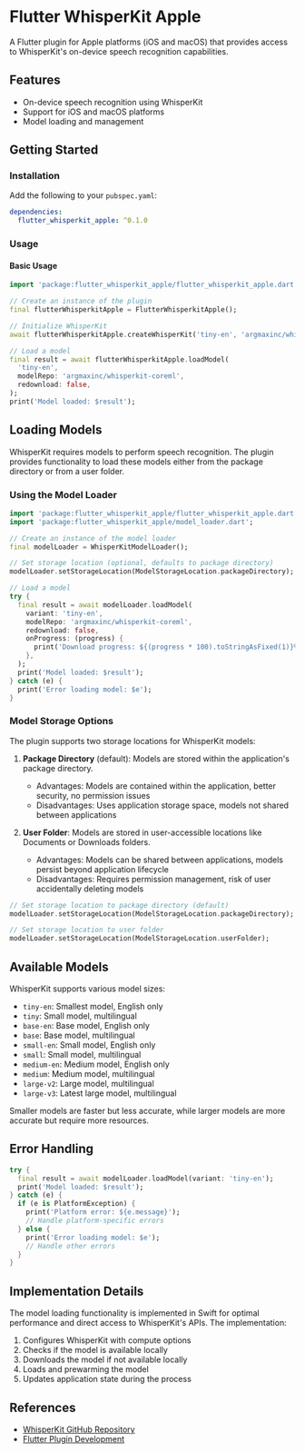 # Flutter WhisperKit Apple

A Flutter plugin for Apple platforms (iOS and macOS) that provides access to WhisperKit's on-device speech recognition capabilities.

## Features

- On-device speech recognition using WhisperKit
- Support for iOS and macOS platforms
- Model loading and management

## Getting Started

### Installation

Add the following to your `pubspec.yaml`:

```yaml
dependencies:
  flutter_whisperkit_apple: ^0.1.0
```

### Usage

#### Basic Usage

```dart
import 'package:flutter_whisperkit_apple/flutter_whisperkit_apple.dart';

// Create an instance of the plugin
final flutterWhisperkitApple = FlutterWhisperkitApple();

// Initialize WhisperKit
await flutterWhisperkitApple.createWhisperKit('tiny-en', 'argmaxinc/whisperkit-coreml');

// Load a model
final result = await flutterWhisperkitApple.loadModel(
  'tiny-en',
  modelRepo: 'argmaxinc/whisperkit-coreml',
  redownload: false,
);
print('Model loaded: $result');
```

## Loading Models

WhisperKit requires models to perform speech recognition. The plugin provides functionality to load these models either from the package directory or from a user folder.

### Using the Model Loader

```dart
import 'package:flutter_whisperkit_apple/flutter_whisperkit_apple.dart';
import 'package:flutter_whisperkit_apple/model_loader.dart';

// Create an instance of the model loader
final modelLoader = WhisperKitModelLoader();

// Set storage location (optional, defaults to package directory)
modelLoader.setStorageLocation(ModelStorageLocation.packageDirectory);

// Load a model
try {
  final result = await modelLoader.loadModel(
    variant: 'tiny-en',
    modelRepo: 'argmaxinc/whisperkit-coreml',
    redownload: false,
    onProgress: (progress) {
      print('Download progress: ${(progress * 100).toStringAsFixed(1)}%');
    },
  );
  print('Model loaded: $result');
} catch (e) {
  print('Error loading model: $e');
}
```

### Model Storage Options

The plugin supports two storage locations for WhisperKit models:

1. **Package Directory** (default): Models are stored within the application's package directory.
   - Advantages: Models are contained within the application, better security, no permission issues
   - Disadvantages: Uses application storage space, models not shared between applications

2. **User Folder**: Models are stored in user-accessible locations like Documents or Downloads folders.
   - Advantages: Models can be shared between applications, models persist beyond application lifecycle
   - Disadvantages: Requires permission management, risk of user accidentally deleting models

```dart
// Set storage location to package directory (default)
modelLoader.setStorageLocation(ModelStorageLocation.packageDirectory);

// Set storage location to user folder
modelLoader.setStorageLocation(ModelStorageLocation.userFolder);
```

## Available Models

WhisperKit supports various model sizes:

- `tiny-en`: Smallest model, English only
- `tiny`: Small model, multilingual
- `base-en`: Base model, English only
- `base`: Base model, multilingual
- `small-en`: Small model, English only
- `small`: Small model, multilingual
- `medium-en`: Medium model, English only
- `medium`: Medium model, multilingual
- `large-v2`: Large model, multilingual
- `large-v3`: Latest large model, multilingual

Smaller models are faster but less accurate, while larger models are more accurate but require more resources.

## Error Handling

```dart
try {
  final result = await modelLoader.loadModel(variant: 'tiny-en');
  print('Model loaded: $result');
} catch (e) {
  if (e is PlatformException) {
    print('Platform error: ${e.message}');
    // Handle platform-specific errors
  } else {
    print('Error loading model: $e');
    // Handle other errors
  }
}
```

## Implementation Details

The model loading functionality is implemented in Swift for optimal performance and direct access to WhisperKit's APIs. The implementation:

1. Configures WhisperKit with compute options
2. Checks if the model is available locally
3. Downloads the model if not available locally
4. Loads and prewarming the model
5. Updates application state during the process

## References

- [WhisperKit GitHub Repository](https://github.com/argmaxinc/WhisperKit)
- [Flutter Plugin Development](https://docs.flutter.dev/packages-and-plugins/developing-packages)


